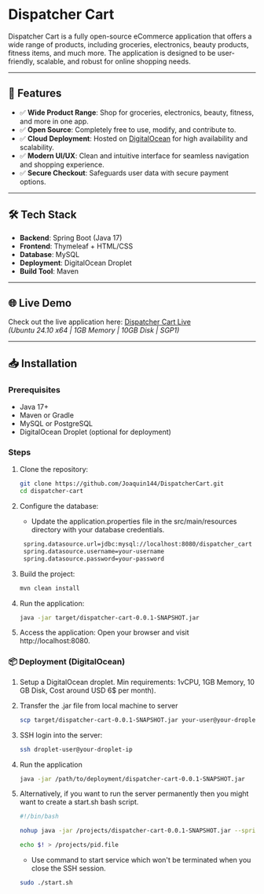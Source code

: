 # Dispatcher Cart

Dispatcher Cart is a fully open-source eCommerce application that offers a wide range of products, including groceries, electronics, beauty products, fitness items, and much more. The application is designed to be user-friendly, scalable, and robust for online shopping needs.

---

## 🚀 Features

- ✅ **Wide Product Range**: Shop for groceries, electronics, beauty, fitness, and more in one app.
- ✅ **Open Source**: Completely free to use, modify, and contribute to.
- ✅ **Cloud Deployment**: Hosted on [DigitalOcean](https://www.digitalocean.com/) for high availability and scalability.
- ✅ **Modern UI/UX**: Clean and intuitive interface for seamless navigation and shopping experience.
- ✅ **Secure Checkout**: Safeguards user data with secure payment options.

---

## 🛠️ Tech Stack

- **Backend**: Spring Boot (Java 17)
- **Frontend**: Thymeleaf + HTML/CSS
- **Database**: MySQL
- **Deployment**: DigitalOcean Droplet
- **Build Tool**: Maven

---

## 🌐 Live Demo

Check out the live application here: [Dispatcher Cart Live](http://159.223.88.90:8080/)  
*(Ubuntu 24.10 x64 | 1GB Memory | 10GB Disk | SGP1)*

---

## 📥 Installation

### Prerequisites
- Java 17+
- Maven or Gradle
- MySQL or PostgreSQL
- DigitalOcean Droplet (optional for deployment)

### Steps

1. Clone the repository:
   ```bash
   git clone https://github.com/Joaquin144/DispatcherCart.git
   cd dispatcher-cart
   
2. Configure the database:
   - Update the application.properties file in the src/main/resources directory with your database credentials.
   ```bash
    spring.datasource.url=jdbc:mysql://localhost:8080/dispatcher_cart
    spring.datasource.username=your-username
    spring.datasource.password=your-password
    ```

3. Build the project:
    ```bash
   mvn clean install
   
4. Run the application:
   ```bash
   java -jar target/dispatcher-cart-0.0.1-SNAPSHOT.jar

5. Access the application: Open your browser and visit http://localhost:8080.


### 📦 Deployment (DigitalOcean)

1. Setup a DigitalOcean droplet. Min requirements: 1vCPU, 1GB Memory, 10 GB Disk, Cost around USD 6$ per month).

2. Transfer the .jar file from local machine to server
    ```bash
   scp target/dispatcher-cart-0.0.1-SNAPSHOT.jar your-user@your-droplet-ip:/path/to/deployment

3. SSH login into the server:
   ```bash
   ssh droplet-user@your-droplet-ip

4. Run the application
   ```bash
   java -jar /path/to/deployment/dispatcher-cart-0.0.1-SNAPSHOT.jar
   
5. Alternatively, if you want to run the server permanently then you might want to create a start.sh bash script.
    ```bash
   #!/bin/bash

    nohup java -jar /projects/dispatcher-cart-0.0.1-SNAPSHOT.jar --spring.profiles.active=prod > /projects/log.txt 2>&1 &

    echo $! > /projects/pid.file
    ```
   
    - Use command to start service which won't be terminated when you close the SSH session.
   ```bash
   sudo ./start.sh
